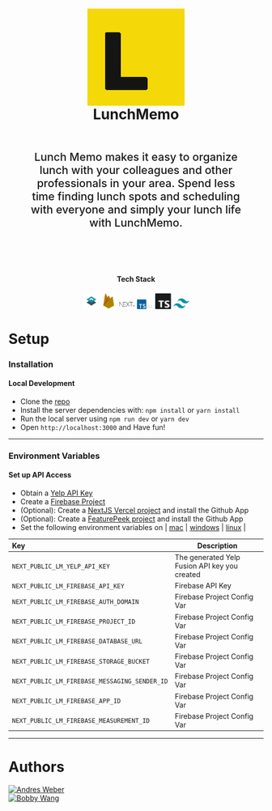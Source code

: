 <div align=center>
    <h1 align=center>
        <img align=center
            src="./docs/icon/android-chrome-192x192.png"
            alt="LunchMemo logo">
        <br>
        LunchMemo
        <br>
    </h1>
    <p style="font-size: 1.35rem; font-weight: 500; padding: 2rem; text-align: center"> Lunch Memo makes it easy to
        organize lunch with your colleagues and other professionals in your area. Spend less time finding lunch spots
        and scheduling with everyone and simply your lunch life with LunchMemo.</p>
    <br>
    <h4 align=center>Tech Stack</h4>
    <div align=center>
        <img src="./docs/featurepeek.png" width="32">
        <img src="./docs/firebase.png" width="32">
        <img src="./docs/next.png" width="32">
        <img src="./docs/tsdx.png" width="32">
        <img src="./docs/typescript.png" width="32">
        <img src="./docs/tailwind.png" width="32">
    </div>
</div>

# Setup

### Installation

#### Local Development

- Clone the [repo]('https://github.com/Banda-Media/LunchMemo')
- Install the server dependencies with: `npm install` or `yarn install`
- Run the local server using `npm run dev` or `yarn dev`
- Open `http://localhost:3000` and Have fun!

---

### Environment Variables

#### Set up API Access

- Obtain a [Yelp API Key](https://www.yelp.com/developers/documentation/v3/authentication)
- Create a [Firebase Project](https://firebase.google.com)
- (Optional): Create a [NextJS Vercel project](https://vercel.com/) and install the Github App
- (Optional): Create a [FeaturePeek project](https://featurepeek.com/) and install the Github App
- Set the following environment variables on | [mac](https://stackoverflow.com/questions/7501678/set-environment-variables-on-mac-os-x-lion) | [windows](https://superuser.com/questions/1334129/setting-an-environment-variable-in-windows-10-gpodder) | [linux](https://stackoverflow.com/questions/45502996/how-to-set-environment-variable-in-linux-permanently) |

| Key                                           | Description                                   |
| :-------------------------------------------- | --------------------------------------------- |
| `NEXT_PUBLIC_LM_YELP_API_KEY`                 | The generated Yelp Fusion API key you created |
| `NEXT_PUBLIC_LM_FIREBASE_API_KEY`             | Firebase API Key                              |
| `NEXT_PUBLIC_LM_FIREBASE_AUTH_DOMAIN`         | Firebase Project Config Var                   |
| `NEXT_PUBLIC_LM_FIREBASE_PROJECT_ID`          | Firebase Project Config Var                   |
| `NEXT_PUBLIC_LM_FIREBASE_DATABASE_URL`        | Firebase Project Config Var                   |
| `NEXT_PUBLIC_LM_FIREBASE_STORAGE_BUCKET`      | Firebase Project Config Var                   |
| `NEXT_PUBLIC_LM_FIREBASE_MESSAGING_SENDER_ID` | Firebase Project Config Var                   |
| `NEXT_PUBLIC_LM_FIREBASE_APP_ID`              | Firebase Project Config Var                   |
| `NEXT_PUBLIC_LM_FIREBASE_MEASUREMENT_ID`      | Firebase Project Config Var                   |

---

# Authors

<ul style="list-style-type: none; margin: 0; padding: 0;">
    <li>
        <a href="https://github.com/andresmweber/">
            <img title="Andres Weber" src="https://github.com/andresmweber.png" height="50px">
        </a>
    </li>
    <li>
        <a href="https://github.com/bobbypwang/">
            <img title="Bobby Wang" src="https://github.com/bobbypwang.png" height="50px">
        </a>
    </li>
</ul>

